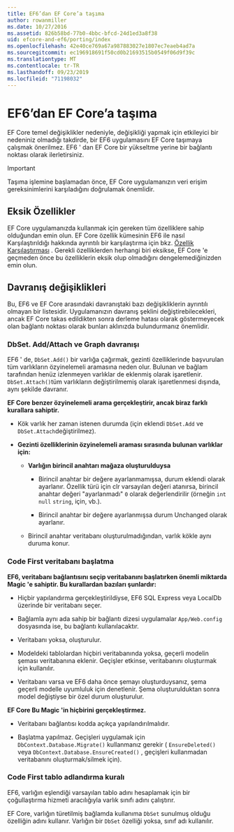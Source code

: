 ```yaml
---
title: EF6’dan EF Core’a taşıma
author: rowanmiller
ms.date: 10/27/2016
ms.assetid: 826b58bd-77b0-4bbc-bfcd-24d1ed3a8f38
uid: efcore-and-ef6/porting/index
ms.openlocfilehash: 42e40ce769a67a987883027e1807ec7eaeb4ad7a
ms.sourcegitcommit: ec196918691f50cd0b21693515b0549f06d9f39c
ms.translationtype: MT
ms.contentlocale: tr-TR
ms.lasthandoff: 09/23/2019
ms.locfileid: "71198032"
---
```

# <a name="porting-from-ef6-to-ef-core"></a>EF6’dan EF Core’a taşıma

EF Core temel değişiklikler nedeniyle, değişikliği yapmak için etkileyici bir nedeniniz olmadığı takdirde, bir EF6 uygulamasını EF Core taşımaya çalışmak önerilmez.
EF6 ' dan EF Core bir yükseltme yerine bir bağlantı noktası olarak ilerletirsiniz.

> [!IMPORTANT]
> Taşıma işlemine başlamadan önce, EF Core uygulamanızın veri erişim gereksinimlerini karşıladığını doğrulamak önemlidir.

## <a name="missing-features"></a>Eksik Özellikler

EF Core uygulamanızda kullanmak için gereken tüm özelliklere sahip olduğundan emin olun. EF Core özellik kümesinin EF6 ile nasıl Karşılaştırıldığı hakkında ayrıntılı bir karşılaştırma için bkz. [Özellik Karşılaştırması](xref:efcore-and-ef6/index) . Gerekli özelliklerden herhangi biri eksikse, EF Core 'e geçmeden önce bu özelliklerin eksik olup olmadığını dengelemediğinizden emin olun.

## <a name="behavior-changes"></a>Davranış değişiklikleri

Bu, EF6 ve EF Core arasındaki davranıştaki bazı değişikliklerin ayrıntılı olmayan bir listesidir. Uygulamanızın davranış şeklini değiştirebilecekleri, ancak EF Core takas edildikten sonra derleme hatası olarak göstermeyecek olan bağlantı noktası olarak bunları aklınızda bulundurmanız önemlidir.

### <a name="dbsetaddattach-and-graph-behavior"></a>DbSet. Add/Attach ve Graph davranışı

EF6 ' de, `DbSet.Add()` bir varlığa çağırmak, gezinti özelliklerinde başvurulan tüm varlıkların özyinelemeli aramasına neden olur. Bulunan ve bağlam tarafından henüz izlenmeyen varlıklar de eklenmiş olarak işaretlenir. `DbSet.Attach()`tüm varlıkların değiştirilmemiş olarak işaretlenmesi dışında, aynı şekilde davranır.

**EF Core benzer özyinelemeli arama gerçekleştirir, ancak biraz farklı kurallara sahiptir.**

*  Kök varlık her zaman istenen durumda (için eklendi `DbSet.Add` ve `DbSet.Attach`değiştirilmez).

*  **Gezinti özelliklerinin özyinelemeli araması sırasında bulunan varlıklar için:**

    *  **Varlığın birincil anahtarı mağaza oluşturulduysa**

        * Birincil anahtar bir değere ayarlanmamışsa, durum eklendi olarak ayarlanır. Özellik türü için clr varsayılan değeri atanırsa, birincil anahtar değeri "ayarlanmadı" `0` olarak değerlendirilir (örneğin `int` `null` `string`, için, vb.).

        * Birincil anahtar bir değere ayarlanmışsa durum Unchanged olarak ayarlanır.

    *  Birincil anahtar veritabanı oluşturulmadığından, varlık kökle aynı duruma konur.

### <a name="code-first-database-initialization"></a>Code First veritabanı başlatma

**EF6, veritabanı bağlantısını seçip veritabanını başlatırken önemli miktarda Magic 'e sahiptir. Bu kurallardan bazıları şunlardır:**

* Hiçbir yapılandırma gerçekleştirildiyse, EF6 SQL Express veya LocalDb üzerinde bir veritabanı seçer.

* Bağlamla aynı ada sahip bir bağlantı dizesi uygulamalar `App/Web.config` dosyasında ise, bu bağlantı kullanılacaktır.

* Veritabanı yoksa, oluşturulur.

* Modeldeki tablolardan hiçbiri veritabanında yoksa, geçerli modelin şeması veritabanına eklenir. Geçişler etkinse, veritabanını oluşturmak için kullanılır.

* Veritabanı varsa ve EF6 daha önce şemayı oluşturduysanız, şema geçerli modelle uyumluluk için denetlenir. Şema oluşturulduktan sonra model değiştiyse bir özel durum oluşturulur.

**EF Core Bu Magic 'in hiçbirini gerçekleştirmez.**

* Veritabanı bağlantısı kodda açıkça yapılandırılmalıdır.

* Başlatma yapılmaz. Geçişleri uygulamak için `DbContext.Database.Migrate()` kullanmanız gerekir ( `EnsureDeleted()` veya `DbContext.Database.EnsureCreated()` , geçişleri kullanmadan veritabanını oluşturmak/silmek için).

### <a name="code-first-table-naming-convention"></a>Code First tablo adlandırma kuralı

EF6, varlığın eşlendiği varsayılan tablo adını hesaplamak için bir çoğullaştırma hizmeti aracılığıyla varlık sınıfı adını çalıştırır.

EF Core, varlığın türetilmiş bağlamda kullanıma `DbSet` sunulmuş olduğu özelliğin adını kullanır. Varlığın bir `DbSet` özelliği yoksa, sınıf adı kullanılır.
